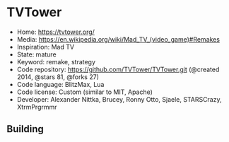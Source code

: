 # TVTower

- Home: https://tvtower.org/
- Media: https://en.wikipedia.org/wiki/Mad_TV_(video_game)#Remakes
- Inspiration: Mad TV
- State: mature
- Keyword: remake, strategy
- Code repository: https://github.com/TVTower/TVTower.git (@created 2014, @stars 81, @forks 27)
- Code language: BlitzMax, Lua
- Code license: Custom (similar to MIT, Apache)
- Developer: Alexander Nittka, Brucey, Ronny Otto, Sjaele, STARSCrazy, XtrmPrgrmmr

## Building
